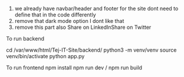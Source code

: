 1. we already have navbar/header and footer for the site dont need to define that in the code differently
2. remove that dark mode option I dont like that
3. remove this part also Share on LinkedInShare on Twitter

To run backend

cd /var/www/html/Tej-IT-Site/backend/
python3 -m venv/venv
source venv/bin/activate
python app.py

To run frontend 
npm install
npm run dev / npm run build